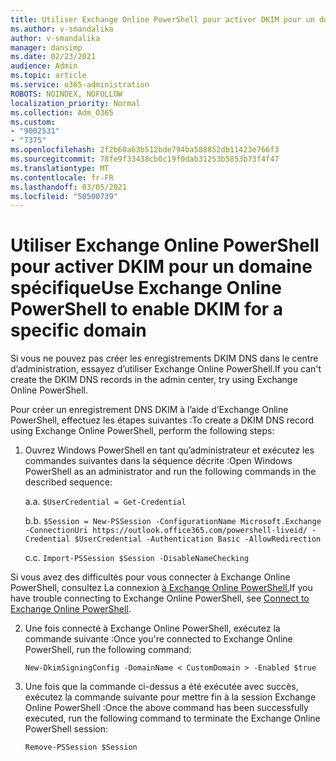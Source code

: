 ```yaml
---
title: Utiliser Exchange Online PowerShell pour activer DKIM pour un domaine spécifique
ms.author: v-smandalika
author: v-smandalika
manager: dansimp
ms.date: 02/23/2021
audience: Admin
ms.topic: article
ms.service: o365-administration
ROBOTS: NOINDEX, NOFOLLOW
localization_priority: Normal
ms.collection: Adm_O365
ms.custom:
- "9002531"
- "7375"
ms.openlocfilehash: 2f2b60a63b512bde794ba588852db11423e766f3
ms.sourcegitcommit: 78fe9f33438cb0c19f0dab31253b5853b73f4f47
ms.translationtype: MT
ms.contentlocale: fr-FR
ms.lasthandoff: 03/05/2021
ms.locfileid: "50500739"
---
```

# <a name="use-exchange-online-powershell-to-enable-dkim-for-a-specific-domain"></a><span data-ttu-id="76d95-102">Utiliser Exchange Online PowerShell pour activer DKIM pour un domaine spécifique</span><span class="sxs-lookup"><span data-stu-id="76d95-102">Use Exchange Online PowerShell to enable DKIM for a specific domain</span></span>

<span data-ttu-id="76d95-103">Si vous ne pouvez pas créer les enregistrements DKIM DNS dans le centre d’administration, essayez d’utiliser Exchange Online PowerShell.</span><span class="sxs-lookup"><span data-stu-id="76d95-103">If you can't create the DKIM DNS records in the admin center, try using Exchange Online PowerShell.</span></span> 

<span data-ttu-id="76d95-104">Pour créer un enregistrement DNS DKIM à l’aide d’Exchange Online PowerShell, effectuez les étapes suivantes :</span><span class="sxs-lookup"><span data-stu-id="76d95-104">To create a DKIM DNS record using Exchange Online PowerShell, perform the following steps:</span></span>

1. <span data-ttu-id="76d95-105">Ouvrez Windows PowerShell en tant qu’administrateur et exécutez les commandes suivantes dans la séquence décrite :</span><span class="sxs-lookup"><span data-stu-id="76d95-105">Open Windows PowerShell as an administrator and run the following commands in the described sequence:</span></span>

    <span data-ttu-id="76d95-106">a.</span><span class="sxs-lookup"><span data-stu-id="76d95-106">a.</span></span> `$UserCredential = Get-Credential`

    <span data-ttu-id="76d95-107">b.</span><span class="sxs-lookup"><span data-stu-id="76d95-107">b.</span></span> `$Session = New-PSSession -ConfigurationName Microsoft.Exchange -ConnectionUri https://outlook.office365.com/powershell-liveid/ -Credential $UserCredential -Authentication Basic -AllowRedirection`

    <span data-ttu-id="76d95-108">c.</span><span class="sxs-lookup"><span data-stu-id="76d95-108">c.</span></span> `Import-PSSession $Session -DisableNameChecking`
    
<span data-ttu-id="76d95-109">Si vous avez des difficultés pour vous connecter à Exchange Online PowerShell, consultez La connexion [à Exchange Online PowerShell.](https://docs.microsoft.com/powershell/exchange/connect-to-exchange-online-powershell)</span><span class="sxs-lookup"><span data-stu-id="76d95-109">If you have trouble connecting to Exchange Online PowerShell, see [Connect to Exchange Online PowerShell](https://docs.microsoft.com/powershell/exchange/connect-to-exchange-online-powershell).</span></span>

2. <span data-ttu-id="76d95-110">Une fois connecté à Exchange Online PowerShell, exécutez la commande suivante :</span><span class="sxs-lookup"><span data-stu-id="76d95-110">Once you're connected to Exchange Online PowerShell, run the following command:</span></span>

    `New-DkimSigningConfig -DomainName < CustomDomain > -Enabled $true`

3. <span data-ttu-id="76d95-111">Une fois que la commande ci-dessus a été exécutée avec succès, exécutez la commande suivante pour mettre fin à la session Exchange Online PowerShell :</span><span class="sxs-lookup"><span data-stu-id="76d95-111">Once the above command has been successfully executed, run the following command to terminate the Exchange Online PowerShell session:</span></span>

    `Remove-PSSession $Session` 




